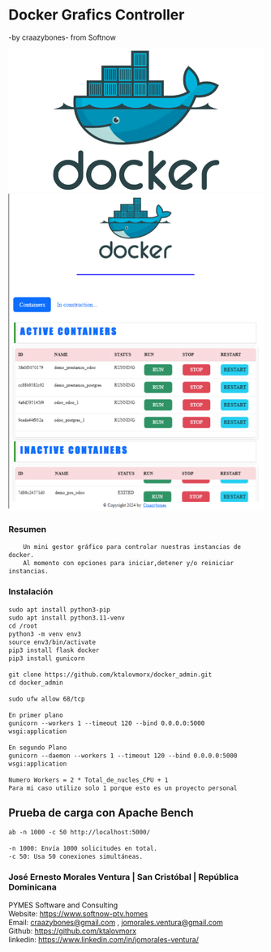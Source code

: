 # Docker Grafics Controller
-by craazybones- from Softnow

![Alt text](https://github.com/ktalovmorx/docker_admin/blob/main/static/img/docker_logo.png?raw=true)
![Alt text](https://github.com/ktalovmorx/docker_admin/blob/main/static/img/front_end.png?raw=true)

<h3> Resumen </h3>

```
    Un mini gestor gráfico para controlar nuestras instancias de docker.
    Al momento con opciones para iniciar,detener y/o reiniciar instancias.
```

<h3> Instalación </h3>

```
sudo apt install python3-pip
sudo apt install python3.11-venv
cd /root
python3 -m venv env3
source env3/bin/activate
pip3 install flask docker
pip3 install gunicorn

git clone https://github.com/ktalovmorx/docker_admin.git
cd docker_admin

sudo ufw allow 68/tcp

En primer plano
gunicorn --workers 1 --timeout 120 --bind 0.0.0.0:5000 wsgi:application

En segundo Plano
gunicorn --daemon --workers 1 --timeout 120 --bind 0.0.0.0:5000 wsgi:application

Numero Workers = 2 * Total_de_nucles_CPU + 1
Para mi caso utilizo solo 1 porque esto es un proyecto personal

```

<h2> Prueba de carga con Apache Bench</h2>

```
ab -n 1000 -c 50 http://localhost:5000/

-n 1000: Envía 1000 solicitudes en total.
-c 50: Usa 50 conexiones simultáneas.

```

<h3>José Ernesto Morales Ventura | San Cristóbal | República Dominicana</h3>

<span><span class="badge bg-primary">PYMES</span> Software and Consulting</span><br>
Website: <a href="https://www.softnow-ptv.homes" target="_blank">https://www.softnow-ptv.homes</a><br>
Email: <a href="mailto:craazybones@gmail.com , jomorales.ventura@gmail.com" target="_blank">craazybones@gmail.com , jomorales.ventura@gmail.com</a><br>
Github: <a href="https://github.com/ktalovmorx" target="_blank">https://github.com/ktalovmorx</a><br>
linkedin: <a href="https://www.linkedin.com/in/jomorales-ventura/" target="_blank">https://www.linkedin.com/in/jomorales-ventura/</a><br>